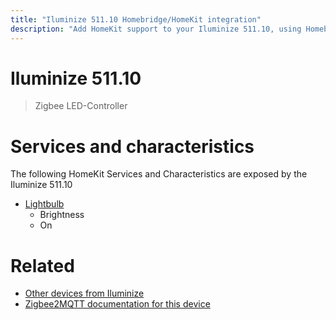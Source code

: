```yaml
---
title: "Iluminize 511.10 Homebridge/HomeKit integration"
description: "Add HomeKit support to your Iluminize 511.10, using Homebridge, Zigbee2MQTT and homebridge-z2m."
---
```

<!---
This file has been GENERATED using src/docgen/docgen.ts
DO NOT EDIT THIS FILE MANUALLY!
-->
# Iluminize 511.10
> Zigbee LED-Controller


# Services and characteristics
The following HomeKit Services and Characteristics are exposed by
the Iluminize 511.10

* [Lightbulb](../../light.md)
  * Brightness
  * On


# Related
* [Other devices from Iluminize](../index.md#iluminize)
* [Zigbee2MQTT documentation for this device](https://www.zigbee2mqtt.io/devices/511.10.html)
